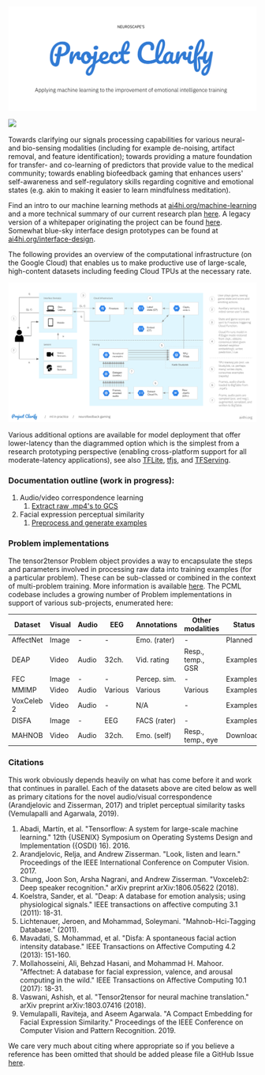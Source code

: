 ![](docs/images/logo.png)

<a href="https://kubeflow.org" target="_blank"><img src="https://img.shields.io/static/v1?label=Built%20with&message=Kubeflow&color=blue"></img></a>

Towards clarifying our signals processing capabilities for various neural- and bio-sensing modalities (including for example de-noising, artifact removal, and feature identification); towards providing a mature foundation for transfer- and co-learning of predictors that provide value to the medical community; towards enabling biofeedback gaming that enhances users' self-awareness and self-regulatory skills regarding cognitive and emotional states (e.g. akin to making it easier to learn mindfulness meditation).

Find an intro to our machine learning methods at <a href="https://ai4hi.org/machine-learning" target="_blank">ai4hi.org/machine-learning</a> and a more technical summary of our current research plan [here](https://github.com/projectclarify/pcml/blob/master/docs/research-plan.md). A legacy version of a whitepaper originating the project can be found [here](https://github.com/projectclarify/experiments/raw/25e5a3e8f7854dc58f54db28cfda99181eb43b9e/public/assets/docs/project_clarify_whitepaper.pdf). Somewhat blue-sky interface design prototypes can be found at <a href="https://ai4hi.org/interface-design" target="_blank">ai4hi.org/interface-design</a>.

The following provides an overview of the computational infrastructure (on the Google Cloud) that enables us to make productive use of large-scale, high-content datasets including feeding Cloud TPUs at the necessary rate.

![](docs/images/infra.png)

Various additional options are available for model deployment that offer lower-latency than the diagrammed option which is the simplest from a research prototyping perspective (enabling cross-platform support for all moderate-latency applications), see also [TFLite](https://www.tensorflow.org/lite), [tfjs](https://www.tensorflow.org/js), and [TFServing](https://www.kubeflow.org/docs/components/serving/tfserving_new/).


### Documentation outline (work in progress):

1. Audio/video correspondence learning
    1. [Extract raw .mp4's to GCS](docs/extract-videos.md)
2. Facial expression perceptual similarity
    1. [Preprocess and generate examples](docs/fec.md)


### Problem implementations

The tensor2tensor Problem object provides a way to encapsulate the steps and parameters involved in processing raw data into training examples (for a particular problem). These can be sub-classed or combined in the context of multi-problem training. More information is available [here](https://tensorflow.github.io/tensor2tensor/new_problem.html). The PCML codebase includes a growing number of Problem implementations in support of various sub-projects, enumerated here:

| Dataset | Visual | Audio | EEG | Annotations | Other modalities | Status | Code | Source | Citation |
|---|---|---|---|---|---|---|---|---|---|
| AffectNet | Image | - | - | Emo. (rater) | - | Planned | [link](https://github.com/projectclarify/pcml/blob/master/pcml/datasets/affectnet.py) | [link](http://mohammadmahoor.com/affectnet/) | 7 |
| DEAP | Video | Audio | 32ch. | Vid. rating | Resp., temp., GSR | Examples | [link](https://github.com/projectclarify/pcml/blob/master/pcml/datasets/deap.py) | [link](https://www.eecs.qmul.ac.uk/mmv/datasets/deap/) | 4 |
| FEC | Image | - | - | Percep. sim. | - | Examples | [link](https://github.com/projectclarify/pcml/blob/master/pcml/datasets/fec.py) | [link](https://ai.google/tools/datasets/google-facial-expression/) | 9 |
| MMIMP | Video | Audio | Various | Various | Various | Examples* | [link](https://github.com/projectclarify/pcml/blob/master/pcml/datasets/mmimp.py) | various | - |
| VoxCeleb 2 | Video | Audio | - | N/A | - | Examples | [link](https://github.com/projectclarify/pcml/blob/master/pcml/datasets/vox_celeb_cbt.py) | [link](http://www.robots.ox.ac.uk/~vgg/data/voxceleb/) | 3 |
| DISFA | Image | - | EEG | FACS (rater) | - | Examples | [link](https://github.com/projectclarify/pcml/blob/master/pcml/datasets/disfa.py) | [link](http://mohammadmahoor.com/disfa/) | 6 |
| MAHNOB | Video | Audio | 32ch. | Emo. (self) | Resp., temp., eye | Download | [link](https://github.com/projectclarify/pcml/blob/master/pcml/datasets/mahnob_hci.py) | [link](https://mahnob-db.eu/hci-tagging/) | 5 |


### Citations

This work obviously depends heavily on what has come before it and work that continues in parallel. Each of the datasets above are cited below as well as primary citations for the novel audio/visual correspondence (Arandjelovic and Zisserman, 2017) and triplet perceptual similarity tasks (Vemulapalli and Agarwala, 2019).

1. Abadi, Martín, et al. "Tensorflow: A system for large-scale machine learning." 12th {USENIX} Symposium on Operating Systems Design and Implementation ({OSDI} 16). 2016.
2. Arandjelovic, Relja, and Andrew Zisserman. "Look, listen and learn." Proceedings of the IEEE International Conference on Computer Vision. 2017.
3. Chung, Joon Son, Arsha Nagrani, and Andrew Zisserman. "Voxceleb2: Deep speaker recognition." arXiv preprint arXiv:1806.05622 (2018).
4. Koelstra, Sander, et al. "Deap: A database for emotion analysis; using physiological signals." IEEE transactions on affective computing 3.1 (2011): 18-31.
5. Lichtenauer, Jeroen, and Mohammad, Soleymani. "Mahnob-Hci-Tagging Database." (2011).
6. Mavadati, S. Mohammad, et al. "Disfa: A spontaneous facial action intensity database." IEEE Transactions on Affective Computing 4.2 (2013): 151-160.
7. Mollahosseini, Ali, Behzad Hasani, and Mohammad H. Mahoor. "Affectnet: A database for facial expression, valence, and arousal computing in the wild." IEEE Transactions on Affective Computing 10.1 (2017): 18-31.
8. Vaswani, Ashish, et al. "Tensor2tensor for neural machine translation." arXiv preprint arXiv:1803.07416 (2018).
9. Vemulapalli, Raviteja, and Aseem Agarwala. "A Compact Embedding for Facial Expression Similarity." Proceedings of the IEEE Conference on Computer Vision and Pattern Recognition. 2019.

We care very much about citing where appropriate so if you believe a reference has been omitted that should be added please file a GitHub Issue [here](https://github.com/projectclarify/pcml/issues).